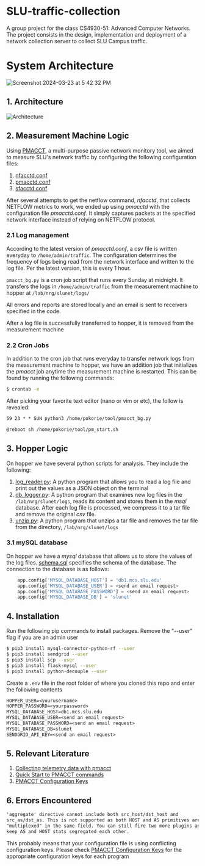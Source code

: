 # SLU-traffic-collection
A group project for the class CS4930-51: Advanced Computer Networks. The project consists in the design, implementation and deployment of a network collection server to collect SLU Campus traffic.

# System Architecture
![Screenshot 2024-03-23 at 5 42 32 PM](https://github.com/lorepap/SLU-traffic-collection/assets/56161227/0a0d1c49-af8f-4499-9cdd-8c6794d680c5)

## 1. Architecture
![Architecture](./architecture/slunet.drawio.png)

## 2. Measurement Machine Logic
Using [PMACCT](http://www.pmacct.net/), a multi-purpose passive network monitory tool, we aimed to measure SLU's network traffic by configuring the following configuration files:

1. [nfacctd.conf](./nfacctd.conf)
2. [pmacctd.conf](./pmacctd.conf)
3. [sfacctd.conf](./sfacctd.conf)

After several attempts to get the netflow command, _nfacctd_, that collects NETFLOW metrics to work, we ended up using _pmacctd_ with the configuration file _pmacctd.conf_. It simply captures packets at the specified network interface instead of relying on NETFLOW protocol.

### 2.1 Log management
According to the latest version of _pmacctd.conf_, a csv file is written everyday to `/home/admin/traffic`. The configuration determines the frequency of logs being read from the network interface and written to the log file. Per the latest version, this is every 1 hour.

`pmacct_bg.py` is a cron job script that runs every Sunday at midnight. It transfers the logs in `/home/admin/traffic` from the measurement machine to hopper at `/lab/nrg/slunet/logs/`

All errors and reports are stored locally and an email is sent to receivers specified in the code.

After a log file is successfully transferred to hopper, it is removed from the measurement machine

### 2.2 Cron Jobs
In addition to the cron job that runs everyday to transfer network logs from the measurement machine to hopper, we have an addition job that initializes the _pmacct_ job anytime the measurement machine is restarted. This can be found by running the following commands:

```sh
$ crontab -e
```

After picking your favorite text editor (nano or vim or etc), the follow is revealed:

```txt
59 23 * * SUN python3 /home/pokorie/tool/pmacct_bg.py

@reboot sh /home/pokorie/tool/pm_start.sh
```

## 3. Hopper Logic

On hopper we have several python scripts for analysis. They include the following:

1. [log_reader.py](./log_reader.py): A python program that allows you to read a log file and print out the values as a JSON object on the terminal
2. [db_logger.py](./db_logger.py): A python program that examines new log files in the `/lab/nrg/slunet/logs`, reads its content and stores them in the _msql_ database. After each log file is processed, we compress it to a tar file and remove the original _csv_ file.
3. [unzip.py](./unzip.py): A python program that unzips a tar file and removes the tar file from the directory, `/lab/nrg/slunet/logs`

### 3.1 mySQL database

On hopper we have a _mysql_ database that allows us to store the values of the log files. [schema.sql](./schema.sql) specifies the schema of the database. The connection to the database is as follows:

```python
    app.config['MYSQL_DATABASE_HOST'] = 'db1.mcs.slu.edu'
    app.config['MYSQL_DATABASE_USER'] = <send an email request>
    app.config['MYSQL_DATABASE_PASSWORD'] = <send an email request>
    app.config['MYSQL_DATABASE_DB'] = 'slunet'
```

## 4. Installation
Run the following pip commands to install packages. Remove the "--user" flag if you are an admin user

```bash
$ pip3 install mysql-connector-python-rf --user
$ pip3 install sendgrid --user
$ pip3 install scp --user
$ pip3 install flask-mysql --user
$ pip3 install python-decouple --user
```

Create a `.env` file in the root folder of where you cloned this repo and enter the following contents
```txt
HOPPER_USER=<yourusername>
HOPPER_PASSWORD=<yourpassword>
MYSQL_DATABASE_HOST=db1.mcs.slu.edu
MYSQL_DATABASE_USER=<send an email request>
MYSQL_DATABASE_PASSWORD=<send an email request>
MYSQL_DATABASE_DB=slunet
SENDGRID_API_KEY=<send an email request>
```

## 5. Relevant Literature

1. [Collecting telemetry data with pmacct](http://www.pmacct.net/Lucente_collecting_netflow_with_pmacct_v1.3.pdf)
2. [Quick Start to PMACCT commands](https://github.com/pmacct/pmacct/blob/master/QUICKSTART)
3. [PMACCT Configuration Keys](https://github.com/pmacct/pmacct/blob/master/CONFIG-KEYS)



##  6. Errors Encountered
```txt
'aggregate' directive cannot include both src_host/dst_host and
src_as/dst_as. This is not supported as both HOST and AS primitives are
"multiplexed" in the same field. You can still fire two more plugins and
keep AS and HOST stats segregated each other.
```
This probably means that your configuration file is using conflicting configuration keys. Please check [PMACCT Configuration Keys](https://github.com/pmacct/pmacct/blob/master/CONFIG-KEYS) for the appropriate configuration keys for each program


